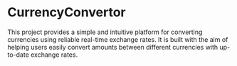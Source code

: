 # CurrencyConvertor
 This project provides a simple and intuitive platform for converting currencies using reliable real-time exchange rates. It is built with the aim of helping users easily convert amounts between different currencies with up-to-date exchange rates.
